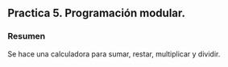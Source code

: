 ## Practica 5. Programación modular.

### Resumen
Se hace una calculadora para sumar, restar, multiplicar y dividir.
